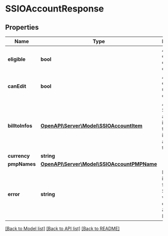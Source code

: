 # SSIOAccountResponse

## Properties
Name | Type | Description | Notes
------------ | ------------- | ------------- | -------------
**eligible** | **bool** | Advertiser eligible to create order lines | [optional] 
**canEdit** | **bool** | Advertiser eligible to update order lines | [optional] 
**billtoInfos** | [**OpenAPI\Server\Model\SSIOAccountItem**](SSIOAccountItem.md) | An array of Salesforce account information that includes address, io terms, etc. | [optional] 
**currency** | **string** |  | [optional] 
**pmpNames** | [**OpenAPI\Server\Model\SSIOAccountPMPName**](SSIOAccountPMPName.md) |  | [optional] 
**error** | **string** | Error indicator from Salesforce which could be \&quot;No Error\&quot; | [optional] 

[[Back to Model list]](../README.md#documentation-for-models) [[Back to API list]](../README.md#documentation-for-api-endpoints) [[Back to README]](../README.md)


